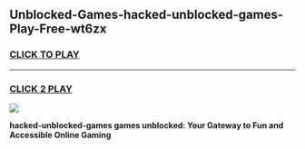 
## Unblocked-Games-hacked-unblocked-games-Play-Free-wt6zx
<h3>
<a href="https://premium76.site?title=hacked-unblocked-games&ref=18A1">CLICK TO PLAY</a></h3>
<hr>

<h3>
<a href="https://premium76.site?title=hacked-unblocked-games&ref=18A1">CLICK 2 PLAY</a>
  
</h3>

<a href="https://premium76.site?title=hacked-unblocked-games&ref=18A1"><img src="https://clearcache.store/games.png"></a>


**hacked-unblocked-games games unblocked: Your Gateway to Fun and Accessible Online Gaming**
